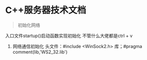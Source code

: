 # C++服务器技术文档
>初始化网络

入口文件startup()启动函数实现初始化
不管什么大佬都是ctrl + v

1. 网络通信初始化
头文件：#include <WinSock2.h>
库；#pragma comment(lib,'WS2_32.lib')


